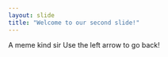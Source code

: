 ```yaml
---
layout: slide
title: "Welcome to our second slide!"
---
```

A meme kind sir
Use the left arrow to go back!
